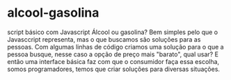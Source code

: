 # alcool-gasolina
script básico com Javascript
Álcool ou gasolina? Bem simples pelo que o Javasccript representa, mas o que buscamos são soluções para as pessoas. Com algumas linhas de código criamos uma solução para o que a pessoa busque, nesse caso a opção de preço mais "barato", qual usar? E então uma interface básica faz com que o consumidor faça essa escolha, somos programadores, temos que criar soluções para diversas situações.
